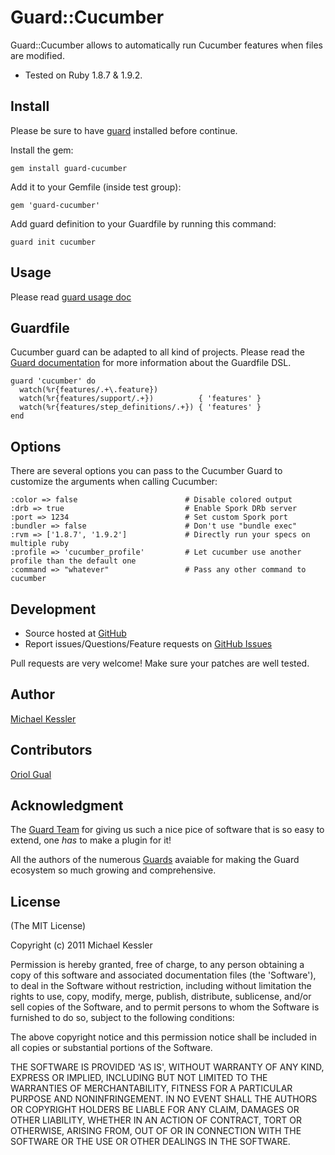 # Guard::Cucumber

Guard::Cucumber allows to automatically run Cucumber features when files are modified.

- Tested on Ruby 1.8.7 & 1.9.2.

## Install

Please be sure to have [guard](http://github.com/guard/guard) installed before continue.

Install the gem:

    gem install guard-cucumber

Add it to your Gemfile (inside test group):

    gem 'guard-cucumber'

Add guard definition to your Guardfile by running this command:

    guard init cucumber

## Usage

Please read [guard usage doc](http://github.com/guard/guard#readme)

## Guardfile

Cucumber guard can be adapted to all kind of projects. Please read the
[Guard documentation](http://github.com/guard/guard#readme) for more information about the Guardfile DSL.

    guard 'cucumber' do
      watch(%r{features/.+\.feature})
      watch(%r{features/support/.+})          { 'features' }
      watch(%r{features/step_definitions/.+}) { 'features' }
    end

## Options

There are several options you can pass to the Cucumber Guard to customize the arguments when calling Cucumber:

    :color => false                        # Disable colored output
    :drb => true                           # Enable Spork DRb server
    :port => 1234                          # Set custom Spork port
    :bundler => false                      # Don't use "bundle exec"
    :rvm => ['1.8.7', '1.9.2']             # Directly run your specs on multiple ruby
    :profile => 'cucumber_profile'         # Let cucumber use another profile than the default one
    :command => "whatever"                 # Pass any other command to cucumber

## Development

- Source hosted at [GitHub](http://github.com/netzpirat/guard-cucumber)
- Report issues/Questions/Feature requests on [GitHub Issues](http://github.com/netzpirat/guard-cucumber/issues)

Pull requests are very welcome! Make sure your patches are well tested.

## Author

[Michael Kessler](http://github.com/netzpirat)

## Contributors

[Oriol Gual](https://github.com/oriolgual)

## Acknowledgment

The [Guard Team](https://github.com/guard/guard/contributors) for giving us such a nice pice of software
that is so easy to extend, one *has* to make a plugin for it!

All the authors of the numerous [Guards](http://github.com/guard) avaiable for making the Guard ecosystem
so much growing and comprehensive.

## License

(The MIT License)

Copyright (c) 2011 Michael Kessler

Permission is hereby granted, free of charge, to any person obtaining
a copy of this software and associated documentation files (the
'Software'), to deal in the Software without restriction, including
without limitation the rights to use, copy, modify, merge, publish,
distribute, sublicense, and/or sell copies of the Software, and to
permit persons to whom the Software is furnished to do so, subject to
the following conditions:

The above copyright notice and this permission notice shall be
included in all copies or substantial portions of the Software.

THE SOFTWARE IS PROVIDED 'AS IS', WITHOUT WARRANTY OF ANY KIND,
EXPRESS OR IMPLIED, INCLUDING BUT NOT LIMITED TO THE WARRANTIES OF
MERCHANTABILITY, FITNESS FOR A PARTICULAR PURPOSE AND NONINFRINGEMENT.
IN NO EVENT SHALL THE AUTHORS OR COPYRIGHT HOLDERS BE LIABLE FOR ANY
CLAIM, DAMAGES OR OTHER LIABILITY, WHETHER IN AN ACTION OF CONTRACT,
TORT OR OTHERWISE, ARISING FROM, OUT OF OR IN CONNECTION WITH THE
SOFTWARE OR THE USE OR OTHER DEALINGS IN THE SOFTWARE.
